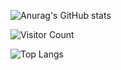 ![Anurag's GitHub stats](https://github-readme-stats.vercel.app/api?username=Welcomewrl&show_icons=true&theme=onedark&locale=cn)


![Visitor Count](https://profile-counter.glitch.me/Welcomewrl/count.)

![Top Langs](https://github-readme-stats.vercel.app/api/top-langs/?username=Welcomewrl&layout=compact&theme=tokyonight&locale=cn)

